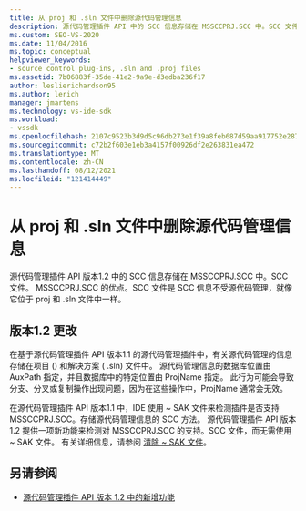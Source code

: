 ```yaml
---
title: 从 proj 和 .sln 文件中删除源代码管理信息
description: 源代码管理插件 API 中的 SCC 信息存储在 MSSCCPRJ.SCC 中。SCC 文件，而不是项目和解决方案文件。
ms.custom: SEO-VS-2020
ms.date: 11/04/2016
ms.topic: conceptual
helpviewer_keywords:
- source control plug-ins, .sln and .proj files
ms.assetid: 7b06883f-35de-41e2-9a9e-d3edba236f17
author: leslierichardson95
ms.author: lerich
manager: jmartens
ms.technology: vs-ide-sdk
ms.workload:
- vssdk
ms.openlocfilehash: 2107c9523b3d9d5c96db273e1f39a8feb687d59aa917752e2875d8be4a223bfe
ms.sourcegitcommit: c72b2f603e1eb3a4157f00926df2e263831ea472
ms.translationtype: MT
ms.contentlocale: zh-CN
ms.lasthandoff: 08/12/2021
ms.locfileid: "121414449"
---
```

# <a name="removal-of-source-control-information-from-proj-and-sln-files"></a>从 proj 和 .sln 文件中删除源代码管理信息

源代码管理插件 API 版本1.2 中的 SCC 信息存储在 MSSCCPRJ.SCC 中。SCC 文件。 MSSCCPRJ.SCC 的优点。SCC 文件是 SCC 信息不受源代码管理，就像它位于 proj 和 .sln 文件中一样。

## <a name="version-12-changes"></a>版本1.2 更改

 在基于源代码管理插件 API 版本1.1 的源代码管理插件中，有关源代码管理的信息存储在项目 () 和解决方案 ( .sln) 文件中。 源代码管理信息的数据库位置由 AuxPath 指定，并且数据库中的特定位置由 ProjName 指定。 此行为可能会导致分支、分叉或复制操作出现问题，因为在这些操作中，ProjName 通常会无效。

 在源代码管理插件 API 版本1.1 中，IDE 使用 ~ SAK 文件来检测插件是否支持 MSSCCPRJ.SCC。存储源代码管理信息的 SCC 方法。 源代码管理插件 API 版本1.2 提供一项新功能来检测对 MSSCCPRJ.SCC 的支持。SCC 文件，而无需使用 ~ SAK 文件。 有关详细信息，请参阅 [清除 ~ SAK 文件](../../extensibility/internals/elimination-of-tilde-sak-files.md)。

## <a name="see-also"></a>另请参阅

- [源代码管理插件 API 版本 1.2 中的新增功能](../../extensibility/internals/what-s-new-in-the-source-control-plug-in-api-version-1-2.md)
